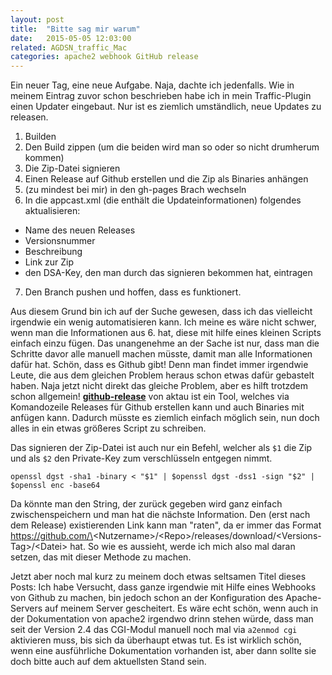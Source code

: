 ```yaml
---
layout: post
title:  "Bitte sag mir warum"
date:   2015-05-05 12:03:00
related: AGDSN_traffic_Mac
categories: apache2 webhook GitHub release
---
```

Ein neuer Tag, eine neue Aufgabe. Naja, dachte ich jedenfalls. Wie in meinem Eintrag zuvor schon beschrieben habe ich in mein Traffic-Plugin einen Updater eingebaut. Nur ist es ziemlich umständlich, neue Updates zu releasen.

1. Builden
2. Den Build zippen (um die beiden wird man so oder so nicht drumherum kommen)
3. Die Zip-Datei signieren
4. Einen Release auf Github erstellen und die Zip als Binaries anhängen
5. (zu mindest bei mir) in den gh-pages Brach wechseln
6. In die appcast.xml (die enthält die Updateinformationen) folgendes aktualisieren:
  - Name des neuen Releases
  - Versionsnummer
  - Beschreibung
  - Link zur Zip
  - den DSA-Key, den man durch das signieren bekommen hat, eintragen
7. Den Branch pushen und hoffen, dass es funktionert.

Aus diesem Grund bin ich auf der Suche gewesen, dass ich das vielleicht irgendwie ein wenig automatisieren kann. Ich meine es wäre nicht schwer, wenn man die Informationen aus 6. hat, diese mit hilfe eines kleinen Scripts einfach einzu fügen. Das unangenehme an der Sache ist nur, dass man die Schritte davor alle manuell machen müsste, damit man alle Informationen dafür hat.
Schön, dass es Github gibt! Denn man findet immer irgendwie Leute, die aus dem gleichen Problem heraus schon etwas dafür gebastelt haben.
Naja jetzt nicht direkt das gleiche Problem, aber es hilft trotzdem schon allgemein!
[__github-release__](https://github.com/aktau/github-release) von aktau ist ein Tool, welches via Komandozeile Releases für Github erstellen kann und auch Binaries mit anfügen kann. Dadurch müsste es ziemlich einfach möglich sein, nun doch alles in ein etwas größeres Script zu schreiben.

Das signieren der Zip-Datei ist auch nur ein Befehl, welcher als `$1` die Zip und als `$2` den Private-Key zum verschlüsseln entgegen nimmt.
```
openssl dgst -sha1 -binary < "$1" | $openssl dgst -dss1 -sign "$2" | $openssl enc -base64
```
Da könnte man den String, der zurück gegeben wird ganz einfach zwischenspeichern und man hat die nächste Information. Den (erst nach dem Release) existierenden Link kann man "raten", da er immer das Format https://github.com/\<Nutzername\>/\<Repo\>/releases/download/\<Versions-Tag\>/\<Datei\> hat.
So wie es aussieht, werde ich mich also mal daran setzen, das mit dieser Methode zu machen.

Jetzt aber noch mal kurz zu meinem doch etwas seltsamen Titel dieses Posts:
Ich habe Versucht, dass ganze irgendwie mit Hilfe eines Webhooks von Github zu machen, bin jedoch schon an der Konfiguration des Apache-Servers auf meinem Server gescheitert. Es wäre echt schön, wenn auch in der Dokumentation von apache2 irgendwo drinn stehen würde, dass man seit der Version 2.4 das CGI-Modul manuell noch mal via `a2enmod cgi` aktivieren muss, bis sich da überhaupt etwas tut.
Es ist wirklich schön, wenn eine ausführliche Dokumentation vorhanden ist, aber dann sollte sie doch bitte auch auf dem aktuellsten Stand sein.
